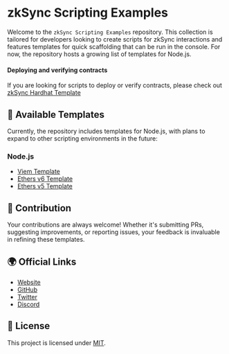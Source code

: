 # zkSync Scripting Examples

Welcome to the `zkSync Scripting Examples` repository. This collection is tailored for developers looking to create scripts for zkSync interactions and features templates for quick scaffolding that can be run in the console. For now, the repository hosts a growing list of templates for Node.js.

#### Deploying and verifying contracts
If you are looking for scripts to deploy or verify contracts, please check out [zkSync Hardhat Template](https://github.com/matter-labs/zksync-hardhat-template)

## 📁 Available Templates

Currently, the repository includes templates for Node.js, with plans to expand to other scripting environments in the future:

### Node.js

- [Viem Template](./templates/nodejs/viem/)
- [Ethers v6 Template](./templates/nodejs/ethers/)
- [Ethers v5 Template](./templates/nodejs/ethers5/)


## 🤝 Contribution

Your contributions are always welcome! Whether it's submitting PRs, suggesting improvements, or reporting issues, your feedback is invaluable in refining these templates.

## 🌍 Official Links

- [Website](https://zksync.io/)
- [GitHub](https://github.com/matter-labs)
- [Twitter](https://twitter.com/zksync)
- [Discord](https://join.zksync.dev/)

## 📜 License

This project is licensed under [MIT](./LICENSE-MIT).